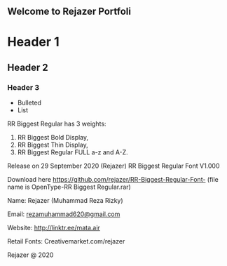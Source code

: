 ## Welcome to Rejazer Portfoli

# Header 1
## Header 2
### Header 3

- Bulleted
- List

RR Biggest Regular has 3 weights:
1. RR Biggest Bold Display, 
2. RR Biggest Thin Display, 
3. RR Biggest Regular FULL a-z and A-Z.

Release on 29 September 2020 (Rejazer) RR Biggest Regular Font V1.000

Download here https://github.com/rejazer/RR-Biggest-Regular-Font- (file name is OpenType-RR Biggest Regular.rar)



Name: Rejazer (Muhammad Reza Rizky)

Email: rezamuhammad620@gmail.com

Website: http://linktr.ee/mata.air

Retail Fonts: Creativemarket.com/rejazer

Rejazer @ 2020

